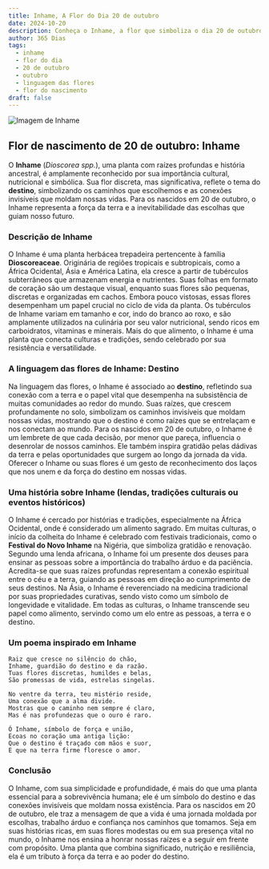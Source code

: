 ```yaml
---
title: Inhame, A Flor do Dia 20 de outubro
date: 2024-10-20
description: Conheça o Inhame, a flor que simboliza o dia 20 de outubro e seu significado 'Destino'. Explore a beleza e o simbolismo desta flor encantadora.
author: 365 Dias
tags:
  - inhame
  - flor do dia
  - 20 de outubro
  - outubro
  - linguagem das flores
  - flor do nascimento
draft: false
---
```


![Imagem de Inhame](https://cdn.pixabay.com/photo/2020/06/19/21/44/yam-5318942_1280.jpg#center)



## Flor de nascimento de 20 de outubro: Inhame

O **Inhame** (_Dioscorea spp._), uma planta com raízes profundas e história ancestral, é amplamente reconhecido por sua importância cultural, nutricional e simbólica. Sua flor discreta, mas significativa, reflete o tema do **destino**, simbolizando os caminhos que escolhemos e as conexões invisíveis que moldam nossas vidas. Para os nascidos em 20 de outubro, o Inhame representa a força da terra e a inevitabilidade das escolhas que guiam nosso futuro.

### Descrição de Inhame

O Inhame é uma planta herbácea trepadeira pertencente à família **Dioscoreaceae**. Originária de regiões tropicais e subtropicais, como a África Ocidental, Ásia e América Latina, ela cresce a partir de tubérculos subterrâneos que armazenam energia e nutrientes. Suas folhas em formato de coração são um destaque visual, enquanto suas flores são pequenas, discretas e organizadas em cachos. Embora pouco vistosas, essas flores desempenham um papel crucial no ciclo de vida da planta. Os tubérculos de Inhame variam em tamanho e cor, indo do branco ao roxo, e são amplamente utilizados na culinária por seu valor nutricional, sendo ricos em carboidratos, vitaminas e minerais. Mais do que alimento, o Inhame é uma planta que conecta culturas e tradições, sendo celebrado por sua resistência e versatilidade.

### A linguagem das flores de Inhame: Destino

Na linguagem das flores, o Inhame é associado ao **destino**, refletindo sua conexão com a terra e o papel vital que desempenha na subsistência de muitas comunidades ao redor do mundo. Suas raízes, que crescem profundamente no solo, simbolizam os caminhos invisíveis que moldam nossas vidas, mostrando que o destino é como raízes que se entrelaçam e nos conectam ao mundo. Para os nascidos em 20 de outubro, o Inhame é um lembrete de que cada decisão, por menor que pareça, influencia o desenrolar de nossos caminhos. Ele também inspira gratidão pelas dádivas da terra e pelas oportunidades que surgem ao longo da jornada da vida. Oferecer o Inhame ou suas flores é um gesto de reconhecimento dos laços que nos unem e da força do destino em nossas vidas.

### Uma história sobre Inhame (lendas, tradições culturais ou eventos históricos)

O Inhame é cercado por histórias e tradições, especialmente na África Ocidental, onde é considerado um alimento sagrado. Em muitas culturas, o início da colheita do Inhame é celebrado com festivais tradicionais, como o **Festival do Novo Inhame** na Nigéria, que simboliza gratidão e renovação. Segundo uma lenda africana, o Inhame foi um presente dos deuses para ensinar as pessoas sobre a importância do trabalho árduo e da paciência. Acredita-se que suas raízes profundas representam a conexão espiritual entre o céu e a terra, guiando as pessoas em direção ao cumprimento de seus destinos. Na Ásia, o Inhame é reverenciado na medicina tradicional por suas propriedades curativas, sendo visto como um símbolo de longevidade e vitalidade. Em todas as culturas, o Inhame transcende seu papel como alimento, servindo como um elo entre as pessoas, a terra e o destino.

### Um poema inspirado em Inhame

```
Raiz que cresce no silêncio do chão,  
Inhame, guardião do destino e da razão.  
Tuas flores discretas, humildes e belas,  
São promessas de vida, estrelas singelas.  

No ventre da terra, teu mistério reside,  
Uma conexão que a alma divide.  
Mostras que o caminho nem sempre é claro,  
Mas é nas profundezas que o ouro é raro.  

Ó Inhame, símbolo de força e união,  
Ecoas no coração uma antiga lição:  
Que o destino é traçado com mãos e suor,  
E que na terra firme floresce o amor.  
```

### Conclusão

O Inhame, com sua simplicidade e profundidade, é mais do que uma planta essencial para a sobrevivência humana; ele é um símbolo do destino e das conexões invisíveis que moldam nossa existência. Para os nascidos em 20 de outubro, ele traz a mensagem de que a vida é uma jornada moldada por escolhas, trabalho árduo e confiança nos caminhos que tomamos. Seja em suas histórias ricas, em suas flores modestas ou em sua presença vital no mundo, o Inhame nos ensina a honrar nossas raízes e a seguir em frente com propósito. Uma planta que combina significado, nutrição e resiliência, ela é um tributo à força da terra e ao poder do destino.
